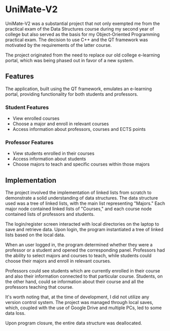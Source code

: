 # UniMate-V2

UniMate-V2 was a substantial project that not only exempted me from the practical exam of the Data Structures course during my second year of college but also served as the basis for my Object-Oriented Programming practical exam. The decision to use C++ and the QT framework was motivated by the requirements of the latter course.

The project originated from the need to replace our old college e-learning portal, which was being phased out in favor of a new system.

## Features
The application, built using the QT framework, emulates an e-learning portal, providing functionality for both students and professors. 

### Student Features
- View enrolled courses
- Choose a major and enroll in relevant courses
- Access information about professors, courses and ECTS points

### Professor Features
- View students enrolled in their courses
- Access information about students
- Choose majors to teach and specific courses within those majors

## Implementation
The project involved the implementation of linked lists from scratch to demonstrate a solid understanding of data structures. The data structure used was a tree of linked lists, with the main list representing "Majors." Each major node contained linked lists of "Courses," and each course node contained lists of professors and students.

The login/register screen interacted with local directories on the laptop to save and retrieve data. Upon login, the program instantiated a tree of linked lists based on the local data. 

When an user logged in, the program determined whether they were a professor or a student and opened the corresponding panel. Professors had the ability to select majors and courses to teach, while students could choose their majors and enroll in relevant courses.

Professors could see students which are currently enrolled in their course and also their information connected to that particular course. Students, on the other hand, could se information about their course and all the professors teaching that course.

It's worth noting that, at the time of development, I did not utilize any version control system. The project was managed through local saves, which, coupled with the use of Google Drive and multiple PCs, led to some data loss.

Upon program closure, the entire data structure was deallocated.
